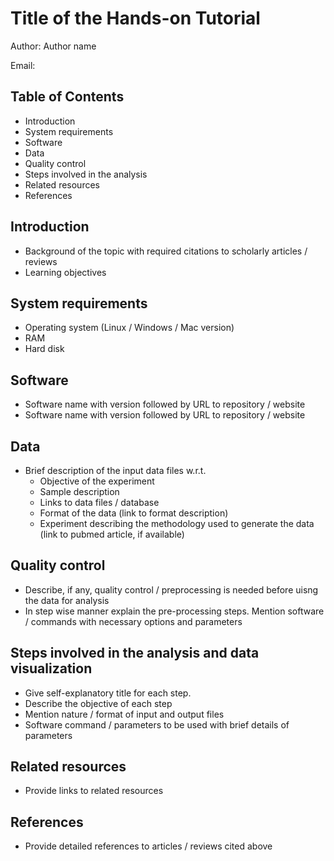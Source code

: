 # Title of the Hands-on Tutorial

Author: Author name

Email:

## Table of Contents
  * Introduction
  * System requirements
  * Software
  * Data
  * Quality control
  * Steps involved in the analysis
  * Related resources
  * References

## Introduction
  * Background of the topic with required citations to scholarly articles / reviews
  * Learning objectives
  
## System requirements
 * Operating system (Linux / Windows / Mac version)
 * RAM
 * Hard disk

## Software
  * Software name with version followed by URL to repository / website
  * Software name with version followed by URL to repository / website
  
## Data
  * Brief description of the input data files w.r.t.
    * Objective of the experiment
    * Sample description
    * Links to data files / database
    * Format of the data (link to format description)
    * Experiment describing the methodology used to generate the data (link to pubmed article, if available)
 
## Quality control
  * Describe, if any, quality control / preprocessing is needed before uisng the data for analysis
  * In step wise manner explain the pre-processing steps. Mention software / commands with necessary options and parameters
  
## Steps involved in the analysis and data visualization
 * Give self-explanatory title for each step.
 * Describe the objective of each step
 * Mention nature / format of input and output files
 * Software command / parameters to be used with brief details of parameters
 
## Related resources
 * Provide links to related resources 
 
## References
 * Provide detailed references to articles / reviews cited above
 
